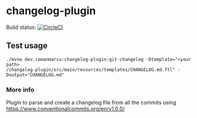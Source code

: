 # changelog-plugin

Build
status: [![CircleCI](https://dl.circleci.com/status-badge/img/circleci/PQAU9FtZdPMR7NgGJGyAq4/YDrYVcVhR7xyCnV2opV1t2/tree/main.svg?style=svg)](https://dl.circleci.com/status-badge/redirect/circleci/PQAU9FtZdPMR7NgGJGyAq4/YDrYVcVhR7xyCnV2opV1t2/tree/main)

## Test usage

```
./mvnw dev.romanmarcu:changelog-plugin:git-changelog -Dtemplate="<your path>
/changelog-plugin/src/main/resources/templates/CHANGELOG.md.ftl" -Doutput="CHANGELOG.md"

```

### More info

Plugin to parse and create a changelog file from all the commits using https://www.conventionalcommits.org/en/v1.0.0/
